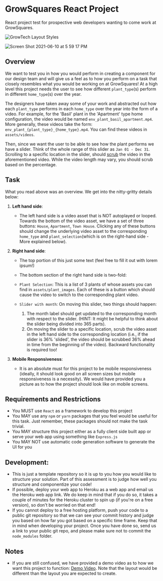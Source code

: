 # GrowSquares React Project

React project test for prospective web developers wanting to come work at GrowSquares.

![GrowTech Layout Styles](https://user-images.githubusercontent.com/20383602/121602539-6f939900-ca15-11eb-9bb6-030538037739.png)

![Screen Shot 2021-06-10 at 5 59 17 PM](https://user-images.githubusercontent.com/20383602/121602641-9ce04700-ca15-11eb-84b8-e7509536dec4.jpg)

## Overview

We want to test you in how you would perform in creating a component for our design team and will give us a feel as to how you perform on a task that closely resembles what you would be working on at GrowSquares!
At a high level this project needs the user to see how different `plant_type`(s) perform in different `home_type`(s) over the year.

The designers have taken away some of your work and abstracted out how each `plant_type` performs in each `home_type` over the year into the form of a video. For example, for the 'Basil' plant in the 'Apartment' type home configuration, the video would be named `env_plant_basil_apartment.mp4`. More generally, these videos take the form: `env_plant_{plant_type}_{home_type}.mp4`. You can find these videos in `assets/videos`.

Then, since we want the user to be able to see how the plant performs we have a slider. Think of the whole range of this slider as `Jan 01 - Dec 31`. Scrolling to a specific location in the slider, should [scrub](https://en.wikipedia.org/wiki/Scrubbing_%28audio%29) the video in the aforementioned video. While the video length may vary, you should scrub based on the percentage.

## Task

What you read above was an overview. We get into the nitty-gritty details below:

1.  **Left hand side**:

    - The left hand side is a video asset that is NOT autoplayed or looped. Towards the bottom of the video asset, we have a set of three buttons: `House`, `Apartment`, `Town House`. Clicking any of these buttons should change the underlying video asset to the corresponding `home_type` and `plant_selection`(which is on the right-hand side - More explained below).

2.  **Right hand side**:

    - The top portion of this just some text (feel free to fill it out with lorem ipsum!)

    - The bottom section of the right hand side is two-fold:

    - `Plant Selection`: This is a list of 3 plants of whose assets you can find in `assets/plant_images`. Each of these is a button which should cause the video to switch to the corresponding plant video.

    - `Slider with month`: On moving this slider, two things should happen:
      1. The month label should get updated to the corresponding month with respect to the slider. (HINT: It might be helpful to think about the slider being divided into 365 parts).
      2. On moving the slider to a specific location, scrub the video asset in the left hand side to the corresponding location (i.e., if the slider is 36% 'slided', the video should be scrubbed 36% ahead in time from the beginning of the video). Backward functionality is required too!

3.  **Mobile Responsiveness**:
    - It is an absolute must for this project to be mobile responsiveness (ideally, it should look good on all screen sizes but mobile responsiveness is a necessity). We would have provided you a picture as to how the project should look like on mobile screens.

## Requirements and Restrictions

- You MUST use `React` as a framework to develop this project
- You MAY use any `npm` or `yarn` packages that you feel would be useful for this task. Just remember, these packages should not make the task trivial.
- You MAY structure this project either as a fully client side built app or serve your web app using something like `Express.js`
- You MAY NOT use automatic code generation software to generate the UI for you

## Development:

- This is just a template repository so it is up to you how you would like to structure your solution. Part of this assessment is to judge how well you structure and componentize your code!
- If possible, deploy your web app to Heroku as a web app and email us the Heroku web app link. We do keep in mind that if you do so, it takes a couple of minutes for the Heroku cluster to spin up (if you're on a free version), so don't be worried on that end!
- If you cannot deploy to a free hosting platform, push your code to a public git repository so that we can see your commit history and judge you based on how far you got based on a specific time frame. Keep that in mind when developing your project. Once you have done so, send us a link to your public git repo, and please make sure not to commit the `node_modules` folder.

## Notes

- If you are still confused, we have provided a demo video as to how we want this project to function: [Demo Video](https://user-images.githubusercontent.com/20383602/121602963-12e4ae00-ca16-11eb-840f-2614972f075f.mov). Note that the layout would be different than the layout you are expected to create.
